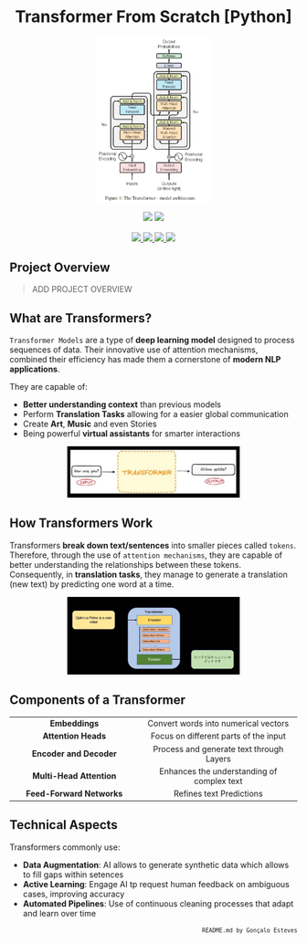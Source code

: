 <p>
<div align="center">

# Transformer From Scratch [Python]
</div>
</p>

<p align="center" width="100%">
    <img src="./Transformer From Scratch/Assets/Transformer_Diagram.png" width="40%" height="40%" />
</p>

<div align="center">
    <a>
        <img src="https://img.shields.io/badge/Made%20with-Jupyter-white?style=for-the-badge&logo=Jupyter&logoColor=white">
    </a>
    <a>
        <img src="https://img.shields.io/badge/Made%20with-Python-white?style=for-the-badge&logo=Python&logoColor=white">
    </a>
</div>

<br/>

<div align="center">
    <a href="https://github.com/EstevesX10/Transformer-From-Scratch/blob/main/LICENSE">
        <img src="https://img.shields.io/github/license/EstevesX10/Transformer-From-Scratch?style=flat&logo=gitbook&logoColor=white&label=License&color=white">
    </a>
    <a href="">
        <img src="https://img.shields.io/github/repo-size/EstevesX10/Transformer-From-Scratch?style=flat&logo=googlecloudstorage&logoColor=white&logoSize=auto&label=Repository%20Size&color=white">
    </a>
    <a href="">
        <img src="https://img.shields.io/github/stars/EstevesX10/Transformer-From-Scratch?style=flat&logo=adafruit&logoColor=white&logoSize=auto&label=Stars&color=white">
    </a>
    <a href="https://github.com/EstevesX10/Transformer-From-Scratch/blob/main/DEPENDENCIES.md">
        <img src="https://img.shields.io/badge/Dependencies-DEPENDENCIES.md-white?style=flat&logo=anaconda&logoColor=white&logoSize=auto&color=white"> 
    </a>
</div>

## Project Overview

> ADD PROJECT OVERVIEW

## What are Transformers?

`Transformer Models` are a type of **deep learning model** designed to process sequences of data. Their innovative use of attention mechanisms, combined their efficiency has made them a cornerstone of **modern NLP applications**.

They are capable of:

- **Better understanding context** than previous models
- Perform **Translation Tasks** allowing for a easier global communication
- Create **Art**, **Music** and even Stories
- Being powerful **virtual assistants** for smarter interactions

<div align="center">
<img src="./Transformer From Scratch/Assets/Transformer.png" width="60%" height="60%" />
</div>

## How Transformers Work

Transformers **break down text/sentences** into smaller pieces called `tokens`. Therefore, through the use of `attention mechanisms`, they are capable of better understanding the relationships between these tokens. Consequently, in **translation tasks**, they manage to generate a translation (new text) by predicting one word at a time.

<div align="center">
<img src="./Transformer From Scratch/Assets/Translation_Task.png" width="60%" height="60%" />
</div>

## Components of a Transformer
<div align="center">
    <table width="100%">
    <tr>
        <td width="45%">
            <div align="center">
            <b>Embeddings</b>
            </div>
        </td>
        <td width="55%">
            <div align="center">
            Convert words into numerical vectors
            </div>
        </td>
    </tr>
    <tr>
        <td width="45%">
            <div align="center">
            <b>Attention Heads</b>
            </div>
        </td>
        <td width="55%">
            <div align="center">
            Focus on different parts of the input
            </div>
        </td>
    </tr>
    <tr>
        <td width="45%">
            <div align="center">
            <b>Encoder and Decoder</b>
            </div>
        </td>
        <td width="55%">
            <div align="center">
            Process and generate text through Layers
            </div>
        </td>
    </tr>
    <tr>
        <td width="45%">
            <div align="center">
            <b>Multi-Head Attention</b>
            </div>
        </td>
        <td width="55%">
            <div align="center">
            Enhances the understanding of complex text
            </div>
        </td>
    </tr>
    <tr>
        <td width="45%">
            <div align="center">
            <b>Feed-Forward Networks</b>
            </div>
        </td>
        <td width="55%">
            <div align="center">
            Refines text Predictions
            </div>
        </td>
    </tr>
    </table>
</div>

## Technical Aspects

Transformers commonly use:

- **Data Augmentation**: AI allows to generate synthetic data which allows to fill gaps within setences
- **Active Learning**: Engage AI tp request human feedback on ambiguous cases, improving accuracy
- **Automated Pipelines**: Use of continuous cleaning processes that adapt and learn over time

<div align="right">
<sub>
<!-- <sup></sup> -->

`README.md by Gonçalo Esteves`
</sub>
</div>
